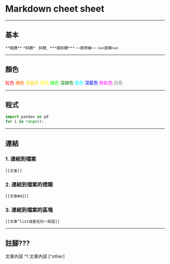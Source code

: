 # Markdown cheet sheet
---

## 基本
`**粗體**`
`*斜體*`
`_斜體_`
`***粗斜體***`
`~~刪除線~~`
`<u>底線<u>`

---

## 顏色
<font color=#FF0000>紅色</font>
<font color=#FF6600>橘色</font>
<font color=#FFD700>深黃色</font>
<font color=#FFFF00>黃色</font>
<font color=#00FF00>綠色</font>
<font color=#008000>深綠色</font>
<font color=#00FFFF>藍色</font>
<font color=#0000FF>深藍色</font>
<font color=#FF00FF>粉紅色</font>
<font color=#808080>灰色</font>

---

## 程式
```python
import pandas as pd
for i in range():

```

---

## 連結
### 1.  連結到檔案  
`[[文章]]`
    
### 2. 連結到檔案的標題  
`[[文章#H2]]`

### 3. 連結到檔案的區塊  
`[[文章^list或是任何一段話]]`

---

## 註腳???
文章內容 ^1
文章內容 [^other]